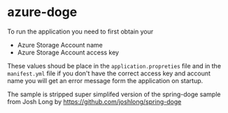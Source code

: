 # azure-doge

To run the application you need to first obtain your 

* Azure Storage Account name
* Azure Storage Account access key

These values shoud be place in the `application.propreties` file and in the `manifest.yml` file if you don't have the correct access key and account name you will get an error message form the application on startup. 

The sample is stripped super simplifed version of the spring-doge sample from Josh Long by https://github.com/joshlong/spring-doge 
